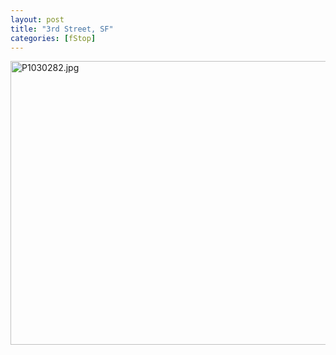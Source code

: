 ```yaml
---
layout: post
title: "3rd Street, SF"
categories: [fStop]
---
```

<img alt="P1030282.jpg" src="http://www.botzilla.com/blog/archives/pix2014/P1030282.jpg" width="807" height="454" border="0" />



